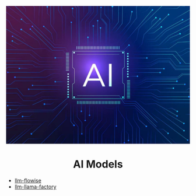 <div align="center">
  <img alt="ai models" src="https://github.com/monate615/portfolio/blob/main/images/peakpx.jpg" align="center">
  <h1 align="center">AI Models</h1>
</div>

- [llm-flowise](https://github.com/monate615/llm-flowise)
- [llm-llama-factory](https://github.com/monate615/llm-llama-factory)
